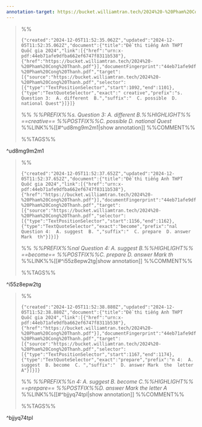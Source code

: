 ```yaml
---
annotation-target: https://bucket.williamtran.tech/2024%20-%20Pham%20Cong%20Thanh.pdf
---
```







>%%
>```annotation-json
>{"created":"2024-12-05T11:52:35.062Z","updated":"2024-12-05T11:52:35.062Z","document":{"title":"Đề thi tiếng Anh THPT Quốc gia 2024","link":[{"href":"urn:x-pdf:44eb71afe9dfba662ef6747f8311b538"},{"href":"https://bucket.williamtran.tech/2024%20-%20Pham%20Cong%20Thanh.pdf"}],"documentFingerprint":"44eb71afe9dfba662ef6747f8311b538"},"uri":"https://bucket.williamtran.tech/2024%20-%20Pham%20Cong%20Thanh.pdf","target":[{"source":"https://bucket.williamtran.tech/2024%20-%20Pham%20Cong%20Thanh.pdf","selector":[{"type":"TextPositionSelector","start":1092,"end":1101},{"type":"TextQuoteSelector","exact":" creative","prefix":"s. Question 3:  A. different  B.","suffix":"  C. possible  D. national Quest"}]}]}
>```
>%%
>*%%PREFIX%%s. Question 3:  A. different  B.%%HIGHLIGHT%% ==creative== %%POSTFIX%%C. possible  D. national Quest*
>%%LINK%%[[#^ud8mg9m2m1|show annotation]]
>%%COMMENT%%
>
>%%TAGS%%
>
^ud8mg9m2m1


>%%
>```annotation-json
>{"created":"2024-12-05T11:52:37.652Z","updated":"2024-12-05T11:52:37.652Z","document":{"title":"Đề thi tiếng Anh THPT Quốc gia 2024","link":[{"href":"urn:x-pdf:44eb71afe9dfba662ef6747f8311b538"},{"href":"https://bucket.williamtran.tech/2024%20-%20Pham%20Cong%20Thanh.pdf"}],"documentFingerprint":"44eb71afe9dfba662ef6747f8311b538"},"uri":"https://bucket.williamtran.tech/2024%20-%20Pham%20Cong%20Thanh.pdf","target":[{"source":"https://bucket.williamtran.tech/2024%20-%20Pham%20Cong%20Thanh.pdf","selector":[{"type":"TextPositionSelector","start":1156,"end":1162},{"type":"TextQuoteSelector","exact":"become","prefix":"nal Question 4:  A. suggest  B. ","suffix":"  C. prepare  D. answer Mark  th"}]}]}
>```
>%%
>*%%PREFIX%%nal Question 4:  A. suggest  B.%%HIGHLIGHT%% ==become== %%POSTFIX%%C. prepare  D. answer Mark  th*
>%%LINK%%[[#^i55z8epw2tg|show annotation]]
>%%COMMENT%%
>
>%%TAGS%%
>
^i55z8epw2tg


>%%
>```annotation-json
>{"created":"2024-12-05T11:52:38.880Z","updated":"2024-12-05T11:52:38.880Z","document":{"title":"Đề thi tiếng Anh THPT Quốc gia 2024","link":[{"href":"urn:x-pdf:44eb71afe9dfba662ef6747f8311b538"},{"href":"https://bucket.williamtran.tech/2024%20-%20Pham%20Cong%20Thanh.pdf"}],"documentFingerprint":"44eb71afe9dfba662ef6747f8311b538"},"uri":"https://bucket.williamtran.tech/2024%20-%20Pham%20Cong%20Thanh.pdf","target":[{"source":"https://bucket.williamtran.tech/2024%20-%20Pham%20Cong%20Thanh.pdf","selector":[{"type":"TextPositionSelector","start":1167,"end":1174},{"type":"TextQuoteSelector","exact":"prepare","prefix":"n 4:  A. suggest  B. become  C. ","suffix":"  D. answer Mark  the  letter  A"}]}]}
>```
>%%
>*%%PREFIX%%n 4:  A. suggest  B. become  C.%%HIGHLIGHT%% ==prepare== %%POSTFIX%%D. answer Mark  the  letter  A*
>%%LINK%%[[#^bjjyq74tpl|show annotation]]
>%%COMMENT%%
>
>%%TAGS%%
>
^bjjyq74tpl
